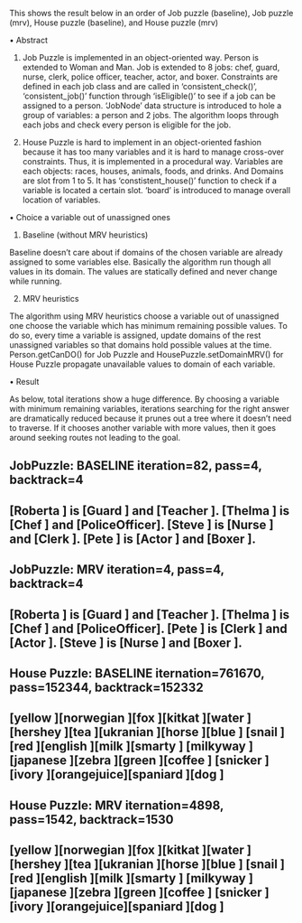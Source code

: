This shows the result below in an order of Job puzzle (baseline), Job puzzle (mrv), House puzzle (baseline), and House puzzle (mrv)

•	Abstract

1)	Job Puzzle is implemented in an object-oriented way. Person is extended to Woman and Man. Job is extended to 8 jobs: chef, guard, nurse, clerk, police officer, teacher, actor, and boxer. Constraints are defined in each job class and are called in ‘consistent_check()’, ‘consistent_job()’ function through ‘isEligible()’ to see if a job can be assigned to a person. ‘JobNode’ data structure is introduced to hole a group of variables: a person and 2 jobs. The algorithm loops through each jobs and check every person is eligible for the job.

2)	House Puzzle is hard to implement in an object-oriented fashion because it has too many variables and it is hard to manage cross-over constraints. Thus, it is implemented in a procedural way. Variables are each objects: races, houses, animals, foods, and drinks. And Domains are slot from 1 to 5. It has ‘constistent_house()’ function to check if a variable is located a certain slot. ‘board’ is introduced to manage overall location of variables. 

•	Choice a variable out of unassigned ones


1)	Baseline (without MRV heuristics)

Baseline doesn’t care about if domains of the chosen variable are already assigned to some variables else. Basically the algorithm run though all values in its domain. The values are statically defined and never change while running.

2)	MRV heuristics

The algorithm using MRV heuristics choose a variable out of unassigned one choose the variable which has minimum remaining possible values. To do so, every time a variable is assigned, update domains of the rest unassigned variables so that domains hold possible values at the time. Person.getCanDO() for Job Puzzle and HousePuzzle.setDomainMRV() for House Puzzle propagate unavailable values to domain of each variable.




•	Result

As below, total iterations show a huge difference. By choosing a variable with minimum remaining variables, iterations searching for the right answer are dramatically reduced because it prunes out a tree where it doesn’t need to traverse. If it chooses another variable with more values, then it goes around seeking routes not leading to the goal.


JobPuzzle: BASELINE iteration=82, pass=4, backtrack=4
-----------------------------------------------------
[Roberta   ] is [Guard   ] and [Teacher ].
[Thelma    ] is [Chef    ] and [PoliceOfficer].
[Steve     ] is [Nurse   ] and [Clerk   ].
[Pete      ] is [Actor   ] and [Boxer   ].
-----------------------------------------------------


JobPuzzle: MRV iteration=4, pass=4, backtrack=4
-----------------------------------------------------
[Roberta   ] is [Guard   ] and [Teacher ].
[Thelma    ] is [Chef    ] and [PoliceOfficer].
[Pete      ] is [Clerk   ] and [Actor   ].
[Steve     ] is [Nurse   ] and [Boxer   ].
-----------------------------------------------------


House Puzzle: BASELINE iternation=761670, pass=152344, backtrack=152332 
-----------------------------------------------------
[yellow     ][norwegian  ][fox        ][kitkat     ][water      ]
[hershey    ][tea        ][ukranian   ][horse      ][blue       ]
[snail      ][red        ][english    ][milk       ][smarty     ]
[milkyway   ][japanese   ][zebra      ][green      ][coffee     ]
[snicker    ][ivory      ][orangejuice][spaniard   ][dog        ]
-----------------------------------------------------


House Puzzle: MRV iternation=4898, pass=1542, backtrack=1530 
-----------------------------------------------------
[yellow     ][norwegian  ][fox        ][kitkat     ][water      ]
[hershey    ][tea        ][ukranian   ][horse      ][blue       ]
[snail      ][red        ][english    ][milk       ][smarty     ]
[milkyway   ][japanese   ][zebra      ][green      ][coffee     ]
[snicker    ][ivory      ][orangejuice][spaniard   ][dog        ]
-----------------------------------------------------
